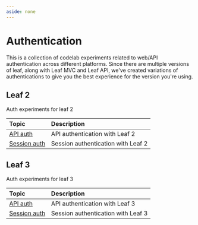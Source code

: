 ```yaml
---
aside: none
---
```


# Authentication

This is a collection of codelab experiments related to web/API authentication across different platforms. Since there are multiple versions of leaf, along with Leaf MVC and Leaf API, we've created variations of authentications to give you the best experience for the version you're using.

## Leaf 2

Auth experiments for leaf 2

| Topic                                              | Description                                                        |
| :------------------------------------------------- | :----------------------------------------------------------------- |
| [API auth](/experiments/auth/leaf2/api/)           | API authentication with Leaf 2                                     |
| [Session auth](/experiments/auth/leaf2/session/)   | Session authentication with Leaf 2                                 |

## Leaf 3

Auth experiments for leaf 3

| Topic                                              | Description                                                        |
| :------------------------------------------------- | :----------------------------------------------------------------- |
| [API auth](/experiments/auth/leaf3/api/)           | API authentication with Leaf 3                                     |
| [Session auth](/experiments/auth/leaf3/session/)   | Session authentication with Leaf 3                                 |
